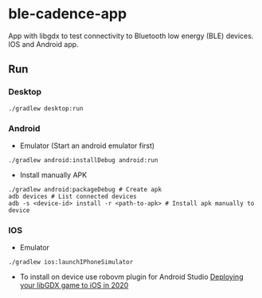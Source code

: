 # ble-cadence-app
App with libgdx to test connectivity to Bluetooth low energy (BLE) devices. IOS and Android app.


## Run

### Desktop

```shell
./gradlew desktop:run
```
### Android

- Emulator (Start an android emulator first)
```shell
./gradlew android:installDebug android:run
```

- Install manually APK
```shell
./gradlew android:packageDebug # Create apk
adb devices # List connected devices
adb -s <device-id> install -r <path-to-apk> # Install apk manually to device
```

### IOS

- Emulator
```shell
./gradlew ios:launchIPhoneSimulator
```

- To install on device use robovm plugin for Android Studio
[Deploying your libGDX game to iOS in 2020](https://medium.com/@bschulte19e/deploying-your-libgdx-game-to-ios-in-2020-4ddce8fff26c)


